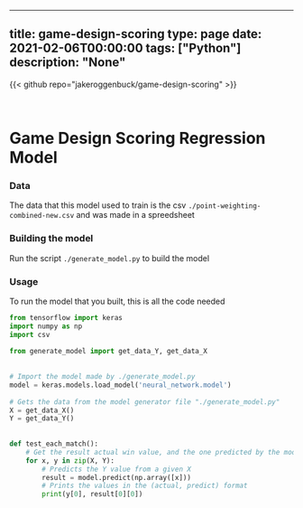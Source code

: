 
---
title: game-design-scoring
type: page
date: 2021-02-06T00:00:00
tags: ["Python"]
description: "None"
---

{{< github repo="jakeroggenbuck/game-design-scoring" >}}

<br>

#  Game Design Scoring Regression Model


### Data
The data that this model used to train is the csv `./point-weighting-combined-new.csv` and was made in a spreedsheet

### Building the model
Run the script `./generate_model.py` to build the model

### Usage
To run the model that you built, this is all the code needed

```py
from tensorflow import keras                                                   
import numpy as np                                                             
import csv                                                                     
                                                                               
from generate_model import get_data_Y, get_data_X                              
                                                                               
                                                                               
# Import the model made by ./generate_model.py                                 
model = keras.models.load_model('neural_network.model')                        
                                                                               
# Gets the data from the model generator file "./generate_model.py"            
X = get_data_X()                                                               
Y = get_data_Y()                                                               
                                                                               
                                                                               
def test_each_match():                                                         
    # Get the result actual win value, and the one predicted by the model      
    for x, y in zip(X, Y):                                                     
        # Predicts the Y value from a given X                                  
        result = model.predict(np.array([x]))                                  
        # Prints the values in the (actual, predict) format                    
        print(y[0], result[0][0])                                              
```
